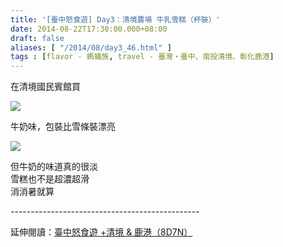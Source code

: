 ```yaml
---
title: '[臺中怒食遊] Day3：清境農場 牛乳雪糕（杯裝）'
date: 2014-08-22T17:30:00.000+08:00
draft: false
aliases: [ "/2014/08/day3_46.html" ]
tags : [flavor - 螞蟻族, travel - 臺灣・臺中、南投清境、彰化鹿港]
---
```


在清境國民賓館買  

![](/images/taichung3e.jpg)

牛奶味，包裝比雪條裝漂亮  

![](/images/taichung3e1.jpg)

但牛奶的味道真的很淡  
雪糕也不是超濃超滑  
消消暑就算  
  
\-----------------------------------------------  
  
延伸閱讀：[臺中怒食遊 +清境 & 鹿港（8D7N）](https://hidie.net/taichung8d7n/)
